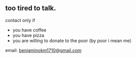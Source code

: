  ## too tired to talk.
contact only if
- you have coffee
- you have pizza
- you are willing to donate to the poor (by poor i mean me)

email: benjaminokm1710@gmail.com
